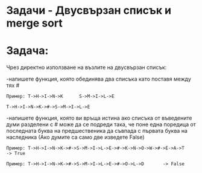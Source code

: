 # Задачи - Двусвързан списък и merge sort

Задача:
=
Чрез директно използване на възлите на двусвързан списък:

-напишете функция, която обединява два списъка като поставя между тях #
```
Пример: T->H->I->N->K      S->M->I->L->E

T->H->I->N->K->#->S->M->I->L->E
```

-напишете функция, която ви връща истина ако списъка от въведените думи разделени с # може да се подреди така, че поне една поредица от последната буква на предшественика да съвпада с първата буква на наследника (Ако думите са само две изведете False)
```
Пример: T->H->I->N->K->#->S->M->I->L->E->#->K->N->O->W->#->E->A->T     -> True

Пример: T->H->I->N->K->#->S->M->I->L->E->#->O->L->D       -> False
```
